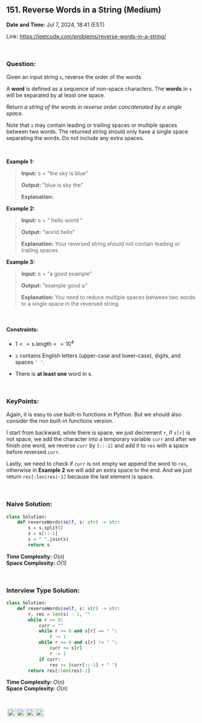 ## 151. Reverse Words in a String (Medium)
**Date and Time:** Jul 7, 2024, 18:41 (EST)

Link: https://leetcode.com/problems/reverse-words-in-a-string/

<br>

### Question:
Given an input string `s`, reverse the order of the words.

A **word** is defined as a sequence of non-space characters. The **words** in `s` will be separated by at least one space.

Return _a string of the words in reverse order concatenated by a single space._

Note that `s` may contain leading or trailing spaces or multiple spaces between two words. The returned string should only have a single space separating the words. Do not include any extra spaces.

<br>

**Example 1:**
> **Input:** s = "the sky is blue"
> 
> **Output:** "blue is sky the"
>
> **Explanation:**

**Example 2:**
> **Input:** s = "  hello world  "
> 
> **Output:** "world hello"
>
> **Explanation:** Your reversed string should not contain leading or trailing spaces.

**Example 3:**
> **Input:** s = "a good   example"
> 
> **Output:** "example good a"
>
> **Explanation:** You need to reduce multiple spaces between two words to a single space in the reversed string.

<br>

#### Constraints:
* $1 <= \text{s.length} <= 10^4$

* `s` contains English letters (upper-case and lower-case), digits, and spaces `' '`.

* There is **at least one** word in s.

<br>

### KeyPoints: 
Again, it is easy to use built-in functions in Python. But we should also consider the non built-in functions version. 

I start from backward, while there is space, we just decrement `r`, if `s[r]` is not space, we add the character into a temporary variable `curr` and after we finish one word, we reverse `curr` by `[::-1]` and add it to `res` with a space before reversed `curr`. 

Lastly, we need to check if `curr` is not empty we append the word to `res`, otherwise in **Example 2** we will add an extra space to the end. And we just return `res[:len(res)-1]` because the last element is space.

<br>

### Naive Solution:
```python
class Solution:
    def reverseWords(self, s: str) -> str:
        s = s.split()
        s = s[::-1]
        s = " ".join(s)
        return s
```
**Time Complexity:** $O(n)$ <br>
**Space Complexity:** $O(1)$

<br>

### Interview Type Solution:
```python
class Solution:
    def reverseWords(self, s: str) -> str:
        r, res = len(s) - 1, ""
        while r >= 0:
            curr = ""
            while r >= 0 and s[r] == " ":
                r -= 1
            while r >= 0 and s[r] != " ":
                curr += s[r]
                r -= 1
            if curr:
                res += (curr[::-1] + " ")
        return res[:len(res)-1]
```
**Time Complexity:** $O(n)$ <br>
**Space Complexity:** $O(n)$

<br>

<img style="height:22px!important;margin-left:3px;vertical-align:text-bottom;" src="https://mirrors.creativecommons.org/presskit/icons/cc.svg?ref=chooser-v1" alt="CC BY-NC-SA" title="CC BY-NC-SA"><img style="height:22px!important;margin-left:3px;vertical-align:text-bottom;" src="https://mirrors.creativecommons.org/presskit/icons/by.svg?ref=chooser-v1" alt="BY: credit must be given to the creator" title="BY: credit must be given to the creator"><img style="height:22px!important;margin-left:3px;vertical-align:text-bottom;" src="https://mirrors.creativecommons.org/presskit/icons/nc.svg?ref=chooser-v1" alt="NC: Only noncommercial uses of the work are permitted" title="NC: Only noncommercial uses of the work are permitted"><img style="height:22px!important;margin-left:3px;vertical-align:text-bottom;" src="https://mirrors.creativecommons.org/presskit/icons/sa.svg?ref=chooser-v1" alt="SA: Adaptations must be shared under the same terms" title="SA: Adaptations must be shared under the same terms">